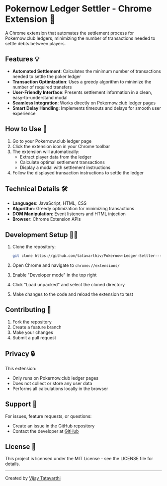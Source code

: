 # Pokernow Ledger Settler - Chrome Extension 🎲

A Chrome extension that automates the settlement process for Pokernow.club ledgers, minimizing the number of transactions needed to settle debts between players.

## Features 💡

- **Automated Settlement**: Calculates the minimum number of transactions needed to settle the poker ledger
- **Transaction Optimization**: Uses a greedy algorithm to minimize the number of required transfers
- **User-Friendly Interface**: Presents settlement information in a clean, easy-to-understand modal
- **Seamless Integration**: Works directly on Pokernow.club ledger pages
- **Smart Delay Handling**: Implements timeouts and delays for smooth user experience

## How to Use 📖

1. Go to your Pokernow.club ledger page
2. Click the extension icon in your Chrome toolbar
3. The extension will automatically:
   - Extract player data from the ledger
   - Calculate optimal settlement transactions
   - Display a modal with settlement instructions
4. Follow the displayed transaction instructions to settle the ledger

## Technical Details 🛠️

- **Languages**: JavaScript, HTML, CSS
- **Algorithm**: Greedy optimization for minimizing transactions
- **DOM Manipulation**: Event listeners and HTML injection
- **Browser**: Chrome Extension APIs

## Development Setup 👨‍💻

1. Clone the repository:
   ```bash
   git clone https://github.com/tatavarthiv/Pokernow-Ledger-Settler---Chrome-Extension.git
   ```

2. Open Chrome and navigate to `chrome://extensions/`

3. Enable "Developer mode" in the top right

4. Click "Load unpacked" and select the cloned directory

5. Make changes to the code and reload the extension to test

## Contributing 🤝

1. Fork the repository
2. Create a feature branch
3. Make your changes
4. Submit a pull request

## Privacy 🔒

This extension:
- Only runs on Pokernow.club ledger pages
- Does not collect or store any user data
- Performs all calculations locally in the browser

## Support 💬

For issues, feature requests, or questions:
- Create an issue in the GitHub repository
- Contact the developer at [GitHub](https://github.com/tatavarthiv)

## License 📝

This project is licensed under the MIT License - see the LICENSE file for details.

---

Created by [Vijay Tatavarthi](https://github.com/tatavarthiv)
